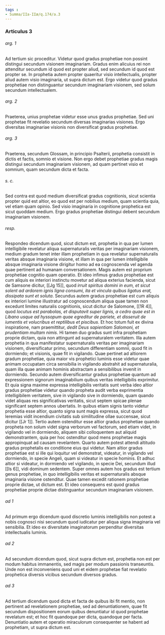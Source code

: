```yaml
---
tags : 
- Summa/IIa-IIæ/q.174/a.3
---
```


### Articulus 3

###### arg. 1
Ad tertium sic proceditur. Videtur quod gradus prophetiae non possint distingui secundum visionem imaginariam. Gradus enim alicuius rei non attenditur secundum id quod est propter aliud, sed secundum id quod est propter se. In prophetia autem propter quaeritur visio intellectualis, propter aliud autem visio imaginaria, ut supra dictum est. Ergo videtur quod gradus prophetiae non distinguantur secundum imaginariam visionem, sed solum secundum intellectualem.

###### arg. 2
Praeterea, unius prophetae videtur esse unus gradus prophetiae. Sed uni prophetae fit revelatio secundum diversas imaginarias visiones. Ergo diversitas imaginariae visionis non diversificat gradus prophetiae.

###### arg. 3
Praeterea, secundum Glossam, in principio Psalterii, prophetia consistit in dictis et factis, somnio et visione. Non ergo debet prophetiae gradus magis distingui secundum imaginariam visionem, ad quam pertinet visio et somnium, quam secundum dicta et facta.

###### s. c.
Sed contra est quod medium diversificat gradus cognitionis, sicut scientia propter quid est altior, eo quod est per nobilius medium, quam scientia quia, vel etiam quam opinio. Sed visio imaginaria in cognitione prophetica est sicut quoddam medium. Ergo gradus prophetiae distingui debent secundum imaginariam visionem.

###### resp.
Respondeo dicendum quod, sicut dictum est, prophetia in qua per lumen intelligibile revelatur aliqua supernaturalis veritas per imaginariam visionem, medium gradum tenet inter illam prophetiam in qua revelatur supernaturalis veritas absque imaginaria visione, et illam in qua per lumen intelligibile absque imaginaria visione dirigitur homo ad ea cognoscenda vel agenda quae pertinent ad humanam conversationem. Magis autem est proprium prophetiae cognitio quam operatio. Et ideo infimus gradus prophetiae est cum aliquis ex interiori instinctu movetur ad aliqua exterius facienda, sicut de Samsone dicitur, [[Jg 15]], quod *irruit spiritus domini in eum, et sicut solent ad ardorem ignis ligna consumi, ita et vincula quibus ligatus erat, dissipata sunt et soluta*. Secundus autem gradus prophetiae est cum aliquis ex interiori lumine illustratur ad cognoscendum aliqua quae tamen non excedunt limites naturalis cognitionis, sicut dicitur de Salomone, [[1R 4]], quod *locutus est parabolas, et disputavit super lignis, a cedro quae est in Libano usque ad hyssopum quae egreditur de pariete, et disseruit de iumentis et volucribus et reptilibus et piscibus*. Et hoc totum fuit ex divina inspiratione, nam praemittitur, *dedit Deus sapientiam Salomoni, et prudentiam multam nimis*. Hi tamen duo gradus sunt infra prophetiam proprie dictam, quia non attingunt ad supernaturalem veritatem. Illa autem prophetia in qua manifestatur supernaturalis veritas per imaginariam visionem, diversificatur primo, secundum differentiam somnii, quod fit in dormiendo; et visionis, quae fit in vigilando. Quae pertinet ad altiorem gradum prophetiae, quia maior vis prophetici luminis esse videtur quae animam occupatam circa sensibilia in vigilando abstrahit ad supernaturalia, quam illa quae animam hominis abstractam a sensibilibus invenit in dormiendo. Secundo autem diversificantur gradus prophetiae quantum ad expressionem signorum imaginabilium quibus veritas intelligibilis exprimitur. Et quia signa maxime expressa intelligibilis veritatis sunt verba ideo altior gradus prophetiae videtur quando propheta audit verba exprimentia intelligibilem veritatem, sive in vigilando sive in dormiendo, quam quando videt aliquas res significativas veritatis, sicut septem spicae plenae significant septem annos ubertatis. In quibus etiam signis tanto videtur prophetia esse altior, quanto signa sunt magis expressa, sicut quod Ieremias vidit incendium civitatis sub similitudine ollae succensae, sicut dicitur [[Jr 1]]. Tertio autem ostenditur esse altior gradus prophetiae quando propheta non solum videt signa verborum vel factorum, sed etiam videt, in vigilando vel in dormiendo, aliquem sibi colloquentem aut aliquid demonstrantem, quia per hoc ostenditur quod mens prophetae magis appropinquat ad causam revelantem. Quarto autem potest attendi altitudo gradus prophetalis ex conditione eius qui videtur. Nam altior gradus prophetiae est si ille qui loquitur vel demonstrat, videatur, in vigilando vel dormiendo, in specie Angeli, quam si videatur in specie hominis. Et adhuc altior si videatur, in dormiendo vel vigilando, in specie Dei, secundum illud [[Is 6]], vidi dominum sedentem. Super omnes autem hos gradus est tertium genus prophetiae, in quo intelligibilis veritas et supernaturalis absque imaginaria visione ostenditur. Quae tamen excedit rationem prophetiae proprie dictae, ut dictum est. Et ideo consequens est quod gradus prophetiae proprie dictae distinguantur secundum imaginariam visionem.

###### ad 1
Ad primum ergo dicendum quod discretio luminis intelligibilis non potest a nobis cognosci nisi secundum quod iudicatur per aliqua signa imaginaria vel sensibilia. Et ideo ex diversitate imaginatorum perpenditur diversitas intellectualis luminis.

###### ad 2
Ad secundum dicendum quod, sicut supra dictum est, prophetia non est per modum habitus immanentis, sed magis per modum passionis transeuntis. Unde non est inconveniens quod uni et eidem prophetae fiat revelatio prophetica diversis vicibus secundum diversos gradus.

###### ad 3
Ad tertium dicendum quod dicta et facta de quibus ibi fit mentio, non pertinent ad revelationem prophetiae, sed ad denuntiationem, quae fit secundum dispositionem eorum quibus denuntiatur id quod prophetae revelatum est; et hoc fit quandoque per dicta, quandoque per facta. Denuntiatio autem et operatio miraculorum consequenter se habent ad prophetiam, ut supra dictum est.

